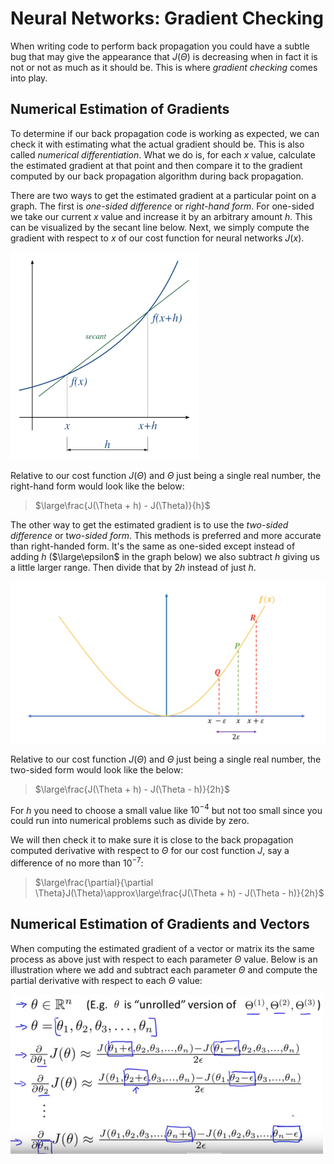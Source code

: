 # Neural Networks: Gradient Checking

When writing code to perform back propagation you could have a subtle bug that may give the appearance that $J(\Theta)$ is decreasing when in fact it is not or not as much as it should be. This is where *gradient checking* comes into play.

## Numerical Estimation of Gradients

To determine if our back propagation code is working as expected, we can check it with estimating what the actual gradient should be. This is also called *numerical differentiation*. What we do is, for each $x$ value, calculate the estimated gradient at that point and then compare it to the gradient computed by our back propagation algorithm during back propagation.

There are two ways to get the estimated gradient at a particular point on a graph. The first is *one-sided difference* or *right-hand form*. For one-sided we take our current $x$ value and increase it by an arbitrary amount $h$. This can be visualized by the secant line below. Next, we simply compute the gradient with respect to $x$ of our cost function for neural  networks $J(x)$.

![](../images/1-sided-diff-gradient.png)

Relative to our cost function $J(\Theta)$ and $\Theta$ just being a single real number, the right-hand form would look like the below:

> $\large\frac{J(\Theta + h) - J(\Theta)}{h}$

The other way to get the estimated gradient is to use the *two-sided difference* or t*wo-sided form*. This methods is preferred and more accurate than right-handed form. It's the same as one-sided except instead of adding $h$ ($\large\epsilon$ in the graph below) we also subtract $h$ giving us a little larger range. Then divide that by $2h$ instead of just $h$.

![](../images/2-sided-diff-gradient.png)

Relative to our cost function $J(\Theta)$ and $\Theta$ just being a single real number, the two-sided form would look like the below:

> $\large\frac{J(\Theta + h) - J(\Theta - h)}{2h}$

For $h$ you need to choose a small value like $10^{-4}$ but not too small since you could run into numerical problems such as divide by zero.

We will then check it to make sure it is close to the back propagation computed derivative with respect to $\Theta$ for our cost function $J$, say a difference of no more than $10^{-7}$:

> $\large\frac{\partial}{\partial \Theta}J(\Theta)\approx\large\frac{J(\Theta + h) - J(\Theta - h)}{2h}$

## Numerical Estimation of Gradients and Vectors

When computing the estimated gradient of a vector or matrix its the same process as above just with respect to each parameter $\Theta$ value. Below is an illustration where we add and subtract each parameter $\Theta$ and compute the partial derivative with respect to each $\Theta$ value:

![](../images/2-sided-diff-gradient-vector.png)
